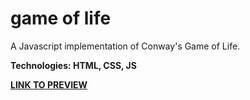 # game of life

A Javascript implementation of Conway's Game of Life.

**Technologies: HTML, CSS, JS**

<a href="https://karminkarmen.github.io/game-of-life/">**LINK TO PREVIEW**</a>
